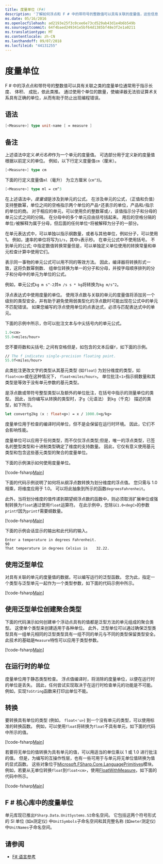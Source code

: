 ```yaml
---
title: 度量单位 (F#)
description: '了解如何浮点和 F # 中的带符号的整数值可以具有关联的度量值，这些信息通常用于指示长度、 卷和大容量单位。'
ms.date: 05/16/2016
ms.openlocfilehash: ad2193e25f3c0cee6e73cd529ab43d1e4b6b549b
ms.sourcegitcommit: 64f4baed249341e5bf64d1385bf48e3f2e1a0211
ms.translationtype: MT
ms.contentlocale: zh-CN
ms.lasthandoff: 09/07/2018
ms.locfileid: "44131255"
---
```

# <a name="units-of-measure"></a>度量单位

F # 中的浮点点和带符号的整数值可以具有关联之类的度量单位通常用于指示长度、 体积、 成批，依此类推。 通过使用个单位的数量，使编译器无法验证算术关系具有正确的单位，从而有助于防止出现编程错误。

## <a name="syntax"></a>语法

```fsharp
[<Measure>] type unit-name [ = measure ]
```

## <a name="remarks"></a>备注

上述语法中定义*单元名称*作为一个单元的度量值。 可选部分用于定义新的度量值根据以前定义的单位。 例如，以下行定义度量值`cm`（厘米）。

```fsharp
[<Measure>] type cm
```

下面的行定义度量值`ml`（毫升） 为立方厘米 (`cm^3`)。

```fsharp
[<Measure>] type ml = cm^3
```

在上述语法中，*度量值*是涉及到单元的公式。 在涉及单元的公式，（正值和负值） 支持整数幂，单位之间的空格指示两个单位的产品`*`还表示的单位，产品和`/`指示的单位的商。 对于相应的单元，可以使用负的整数幂或`/`，该值指示分子和分母的单元公式之间的分隔。 在分母中的多个单元应由括号括起来。 用后的空格分隔的单位`/`被解释为属于分母，但后面的任何单位`*`将被解释为分子的一部分。

在单元表达式中，可以单独以指示纲数量，或者与其他单位，例如分子，可以使用 1。 例如，速率的单位将写为`1/s`，其中`s`表示秒。 在单元公式中不使用括号。 不到单元的公式; 中指定数值转换常量但是，可以单独定义单位使用的转换常量和单元检查计算中使用它们。

表示同一事物的单元公式可以用不同的等效方法。 因此，编译器将转换形式一致，这将负数幂倒数、 组单位转换为单一的分子和分母，并按字母顺序排列的分子和分母中的单元为单位的公式。

例如，单元公式`kg m s^-2`并`m /s s * kg`将转换为`kg m/s^2`。

浮点表达式中使用度量的单位。 使用浮点数与关联的单元的度量值将添加另一个级别的类型安全，并有助于避免使用弱类型化的浮点数时可能出现在公式中的单元不匹配错误。 如果您编写的浮点使用单位的点表达式，必须与匹配表达式中的单元。

下面的示例中所示，你可以批注文本与中尖括号内的单元公式。

```fsharp
1.0<cm>
55.0<miles/hour>
```

您不要将数和尖括号; 之间有空格但是，如包含的文本后缀`f`，如下面的示例。

```fsharp
// The f indicates single-precision floating point.
55.0f<miles/hour>
```

此类批注更改文字的类型从其基元类型 (如`float`) 为划分维度的类型，如`float<cm>`或在这种情况下， `float<miles/hour>`。 单位批注`<1>`指示纲数量和其类型是等效于没有单元参数的基元类型。

是浮点数或带符号整型类型以及额外的单位批注，在括号中指示的测量单位的类型。 因此，当你编写从转换的类型时，才`g`（元语法） 到`kg`（千克） 描述的类型，如下所示。

```fsharp
let convertg2kg (x : float<g>) = x / 1000.0<g/kg>
```

度量单位用于检查的编译时间单位，但不是会保留在运行时环境。 因此，它们不会影响性能。

度量单位可以应用于任何类型，而不仅仅浮点类型;但是，唯一的浮点类型，已签名的整型类型和十进制类型确定了维度的支持数量。 因此，它仅有意义使用基元类型和包含这些基元类型的聚合的度量单位。

下面的示例演示如何使用度量单位。

[!code-fsharp[Main](../../../samples/snippets/fsharp/lang-ref-2/snippet6901.fs)]

下面的代码示例说明了如何将从纲浮点数转换为划分维度的浮点值。 您只需与 1.0 相乘，将维度应用于 1.0。 可以将此抽象到所示的函数`degreesFahrenheit`。

此外，当将划分维度的值传递到期望纲浮点数的函数中，则必须取消扩展单位或强制转换为`float`通过使用`float`运算符。 在此示例中，您除以`1.0<degC>`的参数`printf`因为`printf`需要纲数量。

[!code-fsharp[Main](../../../samples/snippets/fsharp/lang-ref-2/snippet6902.fs)]

下面的示例会话显示的输出和此代码的输入。

```
Enter a temperature in degrees Fahrenheit.
90
That temperature in degrees Celsius is    32.22.
```

## <a name="using-generic-units"></a>使用泛型单位

对具有关联的单元的度量值的数据，可以编写运行的泛型函数。 您为此，指定一个类型与泛型单元一起作为一个类型参数，如下面的代码示例中所示。

[!code-fsharp[Main](../../../samples/snippets/fsharp/lang-ref-2/snippet6903.fs)]

## <a name="creating-aggregate-types-with-generic-units"></a>使用泛型单位创建聚合类型

下面的代码演示如何创建单个浮动点具有的值都是泛型方法的单元组成的聚合类型。 这使单个类型来创建适用于各种单位。 此外，泛型单位可以通过确保泛型类型具有一组单元相同的泛型类型具有一组不同的单元与不同的类型保留类型安全。 此技术的基础是`Measure`特性可以应用于类型参数。

[!code-fsharp[Main](../../../samples/snippets/fsharp/lang-ref-2/snippet6904.fs)]

## <a name="units-at-runtime"></a>在运行时的单位

度量单位用于静态类型检查。 浮点值编译时，将消除的度量单位，以便在运行时的单位是丢失。 因此，任何尝试实现取决于在运行时检查单元的功能是不可能。 例如，实现`ToString`函数来打印出单位不能。

## <a name="conversions"></a>转换

要转换具有单位的类型 (例如， `float<'u>`) 到一个没有单元的类型，可以使用标准的转换函数。 例如，可以使用`float`将转换为`float`不具有单元，如下面的代码中所示的值。

[!code-fsharp[Main](../../../samples/snippets/fsharp/lang-ref-2/snippet6905.fs)]

若要将无单位的值转换为具有单元的值，可以用适当的单位乘以 1 或 1.0 进行批注的值。 但是，为编写的互操作性层，也有一些可用于与单元将无单位值转换为值的显式函数。 这些对象位于[Microsoft.FSharp.Core.LanguagePrimitives](https://msdn.microsoft.com/library/69d08ac5-5d51-4c20-bf1e-850fd312ece3)模块。 例如，若要从无单位转换`float`到`float<cm>`，使用[FloatWithMeasure](https://msdn.microsoft.com/library/69520bc7-d67b-46b8-9004-7cac9646b8d9)，如下面的代码中所示。

[!code-fsharp[Main](../../../samples/snippets/fsharp/lang-ref-2/snippet6906.fs)]

## <a name="units-of-measure-in-the-f-core-library"></a>F # 核心库中的度量单位

单元库现已推出`FSharp.Data.UnitSystems.SI`命名空间。 它包括这两个符号形式的 SI 单位 (如`m`测定仪) 中`UnitSymbols`子命名空间和其完整名称 (如`meter`测定仪) 中`UnitNames`子命名空间。

## <a name="see-also"></a>请参阅

- [F# 语言参考](index.md)
